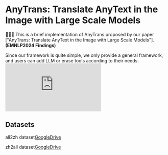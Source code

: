 AnyTrans: Translate AnyText in the Image with Large Scale Models
=========
:tada::tada::tada:
This is a brief implementation of AnyTrans proposed by our paper ["AnyTrans: Translate AnyText in the Image with Large Scale Models"].**(EMNLP2024 Findings)**

Since our framework is quite simple, we only provide a general framework, and users can add LLM or erase tools according to their needs.
![image](https://github.com/qzp2018/AnyTrans/Overview.pdf)

## Datasets
all2zh dataset[GoogleDrive](https://drive.google.com/file/d/1Mdj9UjhO8n5UKC3jmq-PliXkchMRd_oZ/view?usp=sharing)

zh2all dataset[GoogleDrive](https://drive.google.com/file/d/15YXqcPllw4x1Xk8FtRoq8FHf_Uw59h7e/view?usp=drive_link)
